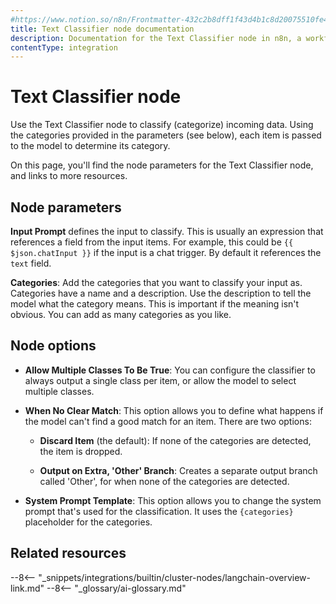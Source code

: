 ```yaml
---
#https://www.notion.so/n8n/Frontmatter-432c2b8dff1f43d4b1c8d20075510fe4
title: Text Classifier node documentation
description: Documentation for the Text Classifier node in n8n, a workflow automation platform. Includes details of operations and configuration, and links to examples and credentials information.
contentType: integration
---
```


# Text Classifier node

Use the Text Classifier node to classify (categorize) incoming data. Using the categories provided in the parameters (see below), each item is passed to the model to determine its category.

On this page, you'll find the node parameters for the Text Classifier node, and links to more resources.

## Node parameters

**Input Prompt** defines the input to classify. This is usually an expression that references a field from the input items. For example, this could be `{{ $json.chatInput }}` if the input is a chat trigger. By default it references the `text` field.

**Categories**: Add the categories that you want to classify your input as. Categories have a name and a description. Use the description to tell the model what the category means. This is important if the meaning isn't obvious. You can add as many categories as you like.

## Node options

* **Allow Multiple Classes To Be True**: You can configure the classifier to always output a single class per item, or allow the model to select multiple classes.

* **When No Clear Match**: This option allows you to define what happens if the model can't find a good match for an item. There are two options:

	- **Discard Item** (the default): If none of the categories are detected, the item is dropped.

	- **Output on Extra, 'Other' Branch**: Creates a separate output branch called 'Other', for when none of the categories are detected.

* **System Prompt Template**: This option allows you to change the system prompt that's used for the classification. It uses the `{categories}` placeholder for the categories.


## Related resources

--8<-- "_snippets/integrations/builtin/cluster-nodes/langchain-overview-link.md"
--8<-- "_glossary/ai-glossary.md"

